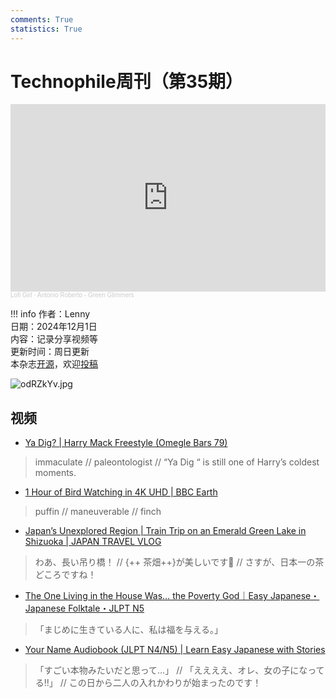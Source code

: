 ```yaml
---
comments: True
statistics: True
---
```


# Technophile周刊（第35期）

<iframe width="100%" height="300" scrolling="no" frameborder="no" allow="autoplay" src="https://w.soundcloud.com/player/?url=https%3A//api.soundcloud.com/tracks/1931071367&color=%23ff5500&auto_play=false&hide_related=false&show_comments=true&show_user=true&show_reposts=false&show_teaser=true&visual=true"></iframe><div style="font-size: 10px; color: #cccccc;line-break: anywhere;word-break: normal;overflow: hidden;white-space: nowrap;text-overflow: ellipsis; font-family: Interstate,Lucida Grande,Lucida Sans Unicode,Lucida Sans,Garuda,Verdana,Tahoma,sans-serif;font-weight: 100;"><a href="https://soundcloud.com/lofi_girl" title="Lofi Girl" target="_blank" style="color: #cccccc; text-decoration: none;">Lofi Girl</a> · <a href="https://soundcloud.com/lofi_girl/antonio-roberto-green-glimmers" title="Antonio Roberto - Green Glimmers" target="_blank" style="color: #cccccc; text-decoration: none;">Antonio Roberto - Green Glimmers</a></div>

!!! info
    作者：Lenny<br>
    日期：2024年12月1日<br>
    内容：记录分享视频等<br>
    更新时间：周日更新<br>
    本杂志[开源](https://github.com/LennyChenLaw/Weekly)，欢迎[投稿](https://github.com/LennyChenLaw/Weekly/issues)


![odRZkYv.jpg](https://s2.loli.net/2024/12/05/vLOpnsV51739Ujm.jpg)

## 视频
+ [Ya Dig? | Harry Mack Freestyle (Omegle Bars 79)](https://www.youtube.com/watch?v=nRxhL7tDd8I)
> immaculate // paleontologist // “Ya Dig “ is still one of Harry’s coldest moments.

+ [1 Hour of Bird Watching in 4K UHD | BBC Earth](https://www.youtube.com/watch?v=47_B6s9CQsQ)
> puffin // maneuverable // finch

+ [Japan’s Unexplored Region | Train Trip on an Emerald Green Lake in Shizuoka | JAPAN TRAVEL VLOG](https://www.youtube.com/watch?v=4gcPpraTwRo)
> わあ、長い吊り橋！ // {++ 茶畑++}が美しいです💚 // さすが、日本一の茶どころですね！

+ [The One Living in the House Was… the Poverty God｜Easy Japanese・Japanese Folktale・JLPT N5](https://www.youtube.com/watch?v=aNltAtr0pOE)
> 「まじめに生きている人に、私は福を与える。」 


+ [Your Name Audiobook (JLPT N4/N5) | Learn Easy Japanese with Stories](https://www.youtube.com/watch?v=somEzKcCDVE)
> 「すごい本物みたいだと思って…」 // 「ええええ、オレ、女の子になってる!!」 // この日から二人の入れかわりが始まったのです！ 






